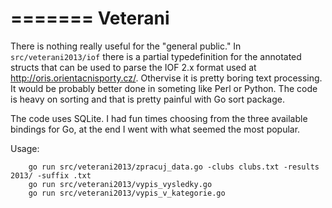 =======
Veterani
========

There is nothing really useful for the "general public." In `src/veterani2013/iof` there is a partial typedefinition for the annotated structs that can be used to parse the IOF 2.x format used at http://oris.orientacnisporty.cz/. Othervise it is pretty boring text processing. It would be probably better done in someting like Perl or Python. The code is heavy on sorting and that is pretty painful with Go sort package.

The code uses SQLite. I had fun times choosing from the three available bindings for Go, at the end I went with what seemed the most popular.

Usage:

        go run src/veterani2013/zpracuj_data.go -clubs clubs.txt -results 2013/ -suffix .txt
        go run src/veterani2013/vypis_vysledky.go
        go run src/veterani2013/vypis_v_kategorie.go
